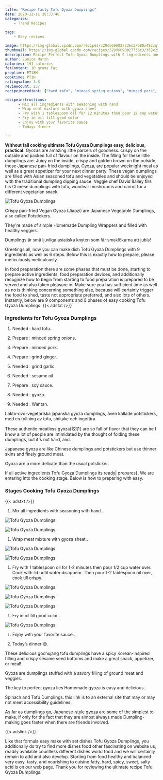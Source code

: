 ```yaml
---
title: "Recipe Tasty Tofu Gyoza Dumplings"
date: 2020-12-11 10:33:48
categories:
    - Trend Recipes
    
tags:
    - Easy recipes

image: https://img-global.cpcdn.com/recipes/329d6690027736c3/680x482cq70/tofu-gyoza-dumplings-recipe-main-photo.jpg
thumbnail: https://img-global.cpcdn.com/recipes/329d6690027736c3/350x250cq70/tofu-gyoza-dumplings-recipe-main-photo.jpg
description: Recipe Perfect Tofu Gyoza Dumplings with 9 ingredients and 6 stages of easy cooking.
author: Eunice Marsh
calories: 191 calories
fatContent: 10 grams fat
preptime: PT18M
cooktime: PT1H
ratingvalue: 3.8
reviewcount: 237
recipeingredient: ["hard tofu", "minced spring onions", "minced pork", "grind ginger", "grind garlic", "sesame oil", "soy sauce", "gyoza", "Wantan"]

recipeinstructions: 
      - Mix all ingredients with seasoning with hand 
      - Wrap meat mixture with gyoza sheet 
      - Fry with 1 tablespoon oil for 12 minutes then pour 12 cup water over Cook with lid until water disappear Then pour 12 tablespoon oil over cook till crispy 
      - Fry in oil till good color 
      - Enjoy with your favorite sauce 
      - Todays dinner 

---
```




**Without fail cooking ultimate Tofu Gyoza Dumplings easy, delicious, practical**. Gyozas are amazing little parcels of goodness. crispy on the outside and packed full of flavour on the inside. The filling for these little dumplings are. Juicy on the inside, crispy and golden brown on the outside, these Japanese pan-fried dumplings, Gyoza, are popular weeknight meal as well as a great appetizer for your next dinner party. These vegan dumplings are filled with Asian seasoned tofu and vegetables and should be enjoyed with the traditional dumpling dipping sauce. Veggie chef David Bailey fills his Chinese dumplings with tofu, woodear mushrooms and carrot for a different vegetarian snack.


![Tofu Gyoza Dumplings](https://img-global.cpcdn.com/recipes/329d6690027736c3/680x482cq70/tofu-gyoza-dumplings-recipe-main-photo.jpg "Tofu Gyoza Dumplings")



Crispy pan-fried Vegan Gyoza (Jiaozi) are Japanese Vegetable Dumplings, also called Potstickers.

They&#39;re made of simple Homemade Dumpling Wrappers and filled with healthy veggies.

Dumplings är små ljuvliga asiatiska knyten som får smaklökarna att jubla!


Greetings all, now you can make dish Tofu Gyoza Dumplings with 9 ingredients as well as 6 steps. Below this is exactly how to prepare, please meticulously meticulously.

In food preparation there are some phases that must be done, starting to prepare active ingredients, food preparation devices, and additionally recognize how to begin from starting to food preparation is prepared to be served and also taken pleasure in. Make sure you has sufficient time as well as no is thinking concerning something else, because will certainly trigger the food to shed, taste not appropriate preferred, and also lots of others. Instantly, below are 9 components and 6 phases of easy cooking Tofu Gyoza Dumplings.
{{< adstxt />}}

### Ingredients for Tofu Gyoza Dumplings


1. Needed  : hard tofu.

1. Prepare  : minced spring onions.

1. Prepare  : minced pork.

1. Prepare  : grind ginger.

1. Needed  : grind garlic.

1. Needed  : sesame oil.

1. Prepare  : soy sauce.

1. Needed  : gyoza.

1. Needed  : Wantan.


Lakto-ovo-vegetariska japanska gyoza dumplings, även kallade potstickers, med en fyllning av tofu, shiitake och ingefära.

These authentic meatless gyoza(餃子) are so full of flavor that they can be I know a lot of people are intimidated by the thought of folding these dumplings, but it&#39;s not hard, and.

Japanese gyoza are like Chinese dumplings and potstickers but use thinner skins and finely ground meat.

Gyoza are a more delicate than the usual potsticker.


If all active ingredients Tofu Gyoza Dumplings its ready| prepares}, We are entering into the cooking stage. Below is how to preparing with easy.

### Stages Cooking Tofu Gyoza Dumplings

{{< adstxt />}}


1. Mix all ingredients with seasoning with hand..



![Tofu Gyoza Dumplings](https://img-global.cpcdn.com/steps/4ed1b001c1f4f240/160x128cq70/tofu-gyoza-dumplings-recipe-step-1-photo.jpg" "Tofu Gyoza Dumplings")

![Tofu Gyoza Dumplings](https://img-global.cpcdn.com/steps/b00421e44cd0ed8d/160x128cq70/tofu-gyoza-dumplings-recipe-step-1-photo.jpg" "Tofu Gyoza Dumplings")



1. Wrap meat mixture with gyoza sheet..



![Tofu Gyoza Dumplings](https://img-global.cpcdn.com/steps/c737d9c538029c9b/160x128cq70/tofu-gyoza-dumplings-recipe-step-2-photo.jpg" "Tofu Gyoza Dumplings")

![Tofu Gyoza Dumplings](https://img-global.cpcdn.com/steps/60ff839b6460ea72/160x128cq70/tofu-gyoza-dumplings-recipe-step-2-photo.jpg" "Tofu Gyoza Dumplings")



1. Fry with 1 tablespoon oil for 1-2 minutes then pour 1/2 cup water over. Cook with lid until water disappear. Then pour 1-2 tablespoon oil over, cook till crispy..



![Tofu Gyoza Dumplings](https://img-global.cpcdn.com/steps/a08b1208ac67855b/160x128cq70/tofu-gyoza-dumplings-recipe-step-3-photo.jpg" "Tofu Gyoza Dumplings")

![Tofu Gyoza Dumplings](https://img-global.cpcdn.com/steps/70a8b2f4ad14ed79/160x128cq70/tofu-gyoza-dumplings-recipe-step-3-photo.jpg" "Tofu Gyoza Dumplings")

![Tofu Gyoza Dumplings](https://img-global.cpcdn.com/steps/b407515a0e0beac2/160x128cq70/tofu-gyoza-dumplings-recipe-step-3-photo.jpg" "Tofu Gyoza Dumplings")



1. Fry in oil till good color..



![Tofu Gyoza Dumplings](https://img-global.cpcdn.com/steps/140848f370511442/160x128cq70/tofu-gyoza-dumplings-recipe-step-4-photo.jpg" "Tofu Gyoza Dumplings")



1. Enjoy with your favorite sauce..



1. Today’s dinner 😊.




These delicious gochujang tofu dumplings have a spicy Korean-inspired filling and crispy sesame seed bottoms and make a great snack, appetizer, or meal!

Gyoza are dumplings stuffed with a savory filling of ground meat and veggies.

The key to perfect gyoza lies Homemade gyoza is easy and delicious.

Spinach and Tofu Dumplings. this link is to an external site that may or may not meet accessibility guidelines.

As far as dumplings go, Japanese-style gyoza are some of the simplest to make, if only for the fact that they are almost always made Dumpling-making goes faster when there are friends involved.


{{< adslink />}}

Like that formula easy make with set dishes Tofu Gyoza Dumplings, you additionally do try to find more dishes food other fascinating on website us, readily available countless different dishes world food and we will certainly remain to add and also develop. Starting from food healthy and balanced very easy, tasty, and nourishing to cuisine fatty, hard, spicy, sweet, salty acid is on our web page. Thank you for reviewing the ultimate recipe Tofu Gyoza Dumplings.

